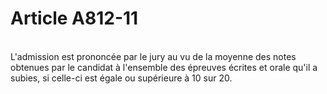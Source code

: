 # Article A812-11

<p><br/>L'admission est prononcée par le jury au vu de la moyenne des notes obtenues par le candidat à l'ensemble des épreuves écrites et orale qu'il a subies, si celle-ci est égale ou supérieure à 10 sur 20.</p>